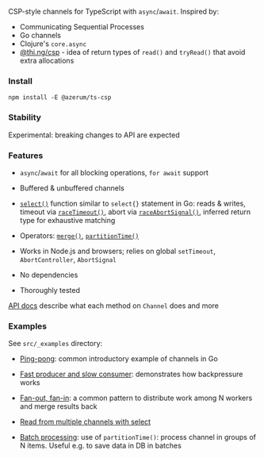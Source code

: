 CSP-style channels for TypeScript with `async`/`await`. Inspired by:

- Communicating Sequential Processes
- Go channels
- Clojure's `core.async`
- [@thi.ng/csp](https://thi.ng/csp) - idea of return types of `read()` and `tryRead()` 
that avoid extra allocations

### Install

```shell
npm install -E @azerum/ts-csp
```

### Stability

Experimental: breaking changes to API are expected

### Features

- `async`/`await` for all blocking operations, `for await` support

- Buffered & unbuffered channels

- [`select()`](https://azerum.github.io/ts-csp/functions/select.html) function 
similar to `select{}` statement in Go: reads & writes, timeout via 
[`raceTimeout()`](https://azerum.github.io/ts-csp/functions/raceTimeout.html), 
abort via [`raceAbortSignal()`](https://azerum.github.io/ts-csp/functions/raceAbortSignal.html), 
inferred return type for exhaustive matching

- Operators: [`merge()`](https://azerum.github.io/ts-csp/functions/merge.html),
[`partitionTime()`](https://azerum.github.io/ts-csp/functions/partitionTime.html)

- Works in Node.js and browsers; relies on global `setTimeout`, `AbortController`,
`AbortSignal`

- No dependencies

- Thoroughly tested

[API docs](https://azerum.github.io/ts-csp/classes/Channel) describe what each method
on `Channel` does and more

### Examples

See `src/_examples` directory:

- [Ping-pong](./src/_examples/ping-pong.ts): common introductory example of channels in Go

- [Fast producer and slow consumer](./src/_examples/fast-producer-slow-consumer.ts): demonstrates how backpressure works
  
- [Fan-out, fan-in](./src/_examples/fan-out-fan-in.ts): a common pattern to distribute work among N workers and merge results back

- [Read from multiple channels with select](./src/_examples/select-read.ts)

- [Batch processing](./src/_examples/batch-processing.ts): use of `partitionTime()`: 
process channel in groups of N items. Useful e.g. to save data in DB in batches
